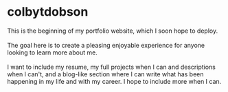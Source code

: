 # colbytdobson

This is the beginning of my portfolio website, which I soon hope to deploy.<br>
<br>
The goal here is to create a pleasing enjoyable experience for anyone<br>
looking to learn more about me.<br>
<br>
I want to include my resume, my full projects when I can and descriptions<br>
when I can't, and a blog-like section where I can write what has been<br>
happening in my life and with my career. I hope to include more when I can.